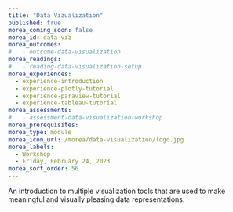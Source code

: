 ```yaml
---
title: "Data Vizualization"
published: true
morea_coming_soon: false
morea_id: data-viz
morea_outcomes:
#   - outcome-data-visualization
morea_readings:
#   - reading-data-visualization-setup
morea_experiences:
  - experience-introduction
  - experience-plotly-tutorial
  - experience-paraview-tutorial
  - experience-tableau-tutorial
morea_assessments:
#   - assessment-data-visualization-workshop
morea_prerequisites:
morea_type: module
morea_icon_url: /morea/data-visualization/logo.jpg
morea_labels:
  - Workshop
  - Friday, February 24, 2023
morea_sort_order: 56
---
```


An introduction to multiple visualization tools that are used to make meaningful and visually pleasing data representations.